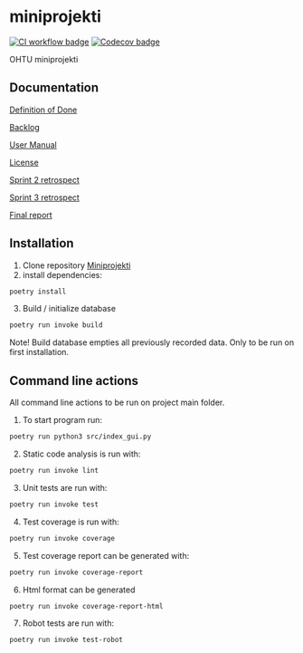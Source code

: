 # miniprojekti

[![CI workflow badge](https://github.com/eepek/miniprojekti/workflows/CI/badge.svg)](https://github.com/eepek/miniprojekti/actions/workflows/CI.yml)
[![Codecov badge](https://codecov.io/gh/eepek/miniprojekti/graph/badge.svg?token=TFLFQVR8IK)](https://codecov.io/gh/eepek/miniprojekti)

OHTU miniprojekti

## Documentation

[Definition of Done](https://github.com/eepek/miniprojekti/blob/main/Documents/DefinitionOfDone.md)

[Backlog](https://docs.google.com/spreadsheets/d/19v00G-VI-Rlz3bFYKhHjXqyY6iUIFJM2/edit?usp=drive_link&ouid=103137629498632882562&rtpof=true&sd=true)

[User Manual](https://github.com/eepek/miniprojekti/blob/main/Documents/UserManual.md)

[License](https://github.com/eepek/miniprojekti/blob/main/LICENSE)

[Sprint 2 retrospect](https://github.com/eepek/miniprojekti/blob/main/retro.md)

[Sprint 3 retrospect](https://github.com/eepek/miniprojekti/blob/main/retro2.md)

[Final report](https://github.com/eepek/miniprojekti/blob/main/final_report.pdf)

## Installation

1. Clone repository [Miniprojekti](https://github.com/eepek/miniprojekti)
2. install dependencies:

```bash
poetry install
```

3. Build / initialize database

```bash
poetry run invoke build
```

Note! Build database empties all previously recorded data. Only to be run on first installation.

## Command line actions

All command line actions to be run on project main folder.

1. To start program run:

```bash
poetry run python3 src/index_gui.py
```

2. Static code analysis is run with:

```bash
poetry run invoke lint
```

3. Unit tests are run with:

```bash
poetry run invoke test
```

4. Test coverage is run with:

```bash
poetry run invoke coverage
```

5. Test coverage report can be generated with:

```bash
poetry run invoke coverage-report
```

6. Html format can be generated

```bash
poetry run invoke coverage-report-html
```

7. Robot tests are run with:

```bash
poetry run invoke test-robot
```
